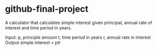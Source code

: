 # github-final-project

A calculator that calculates simple interest given principal, annual rate of interest and time period in years.

Input:
      p, principle amount
      t, time period in years
      r, annual rate in interest
    Output
       simple interest = p*t*r
